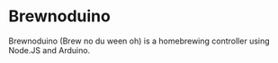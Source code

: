 Brewnoduino
===========

Brewnoduino (Brew no du ween oh) is a homebrewing controller using Node.JS and Arduino.